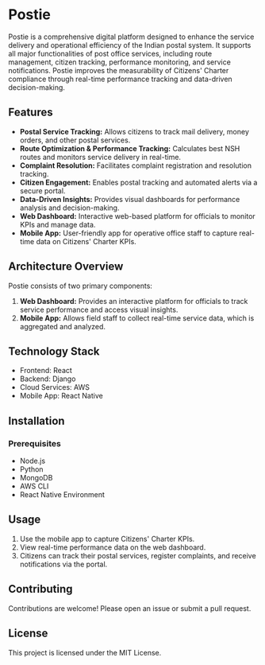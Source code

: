 # Postie

Postie is a comprehensive digital platform designed to enhance the service delivery and operational efficiency of the Indian postal system. It supports all major functionalities of post office services, including route management, citizen tracking, performance monitoring, and service notifications. Postie improves the measurability of Citizens' Charter compliance through real-time performance tracking and data-driven decision-making.

## Features
- **Postal Service Tracking:** Allows citizens to track mail delivery, money orders, and other postal services.
- **Route Optimization & Performance Tracking:** Calculates best NSH routes and monitors service delivery in real-time.
- **Complaint Resolution:** Facilitates complaint registration and resolution tracking.
- **Citizen Engagement:** Enables postal tracking and automated alerts via a secure portal.
- **Data-Driven Insights:** Provides visual dashboards for performance analysis and decision-making.
- **Web Dashboard:** Interactive web-based platform for officials to monitor KPIs and manage data.
- **Mobile App:** User-friendly app for operative office staff to capture real-time data on Citizens' Charter KPIs.

## Architecture Overview
Postie consists of two primary components:
1. **Web Dashboard:** Provides an interactive platform for officials to track service performance and access visual insights.
2. **Mobile App:** Allows field staff to collect real-time service data, which is aggregated and analyzed.

## Technology Stack
- Frontend: React
- Backend: Django
- Cloud Services: AWS
- Mobile App: React Native

## Installation
### Prerequisites
- Node.js
- Python
- MongoDB
- AWS CLI
- React Native Environment



## Usage
1. Use the mobile app to capture Citizens' Charter KPIs.
2. View real-time performance data on the web dashboard.
3. Citizens can track their postal services, register complaints, and receive notifications via the portal.

## Contributing
Contributions are welcome! Please open an issue or submit a pull request.

## License
This project is licensed under the MIT License.
